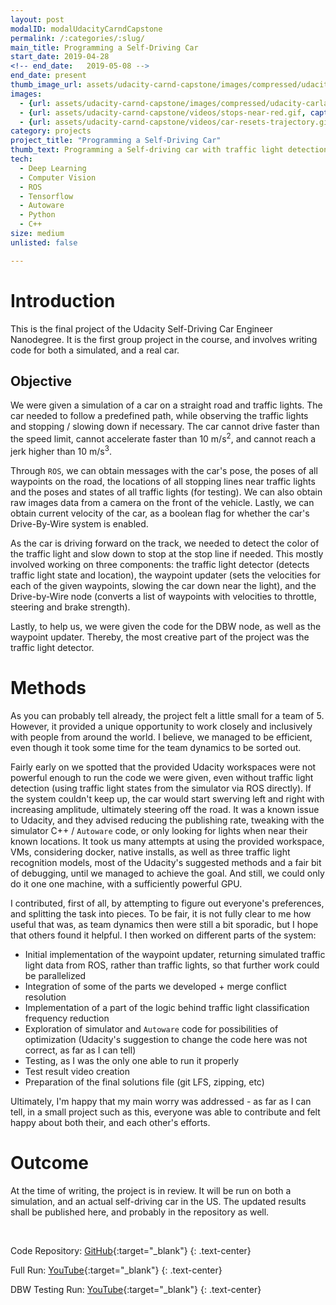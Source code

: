 ```yaml
---
layout: post
modalID: modalUdacityCarndCapstone
permalink: /:categories/:slug/
main_title: Programming a Self-Driving Car
start_date: 2019-04-28
<!-- end_date:   2019-05-08 -->
end_date: present
thumb_image_url: assets/udacity-carnd-capstone/images/compressed/udacity-carla-cropped.png
images:
  - {url: assets/udacity-carnd-capstone/images/compressed/udacity-carla-cropped.png, caption: "The car that the code will be tested on.", id: udacity-carla}
  - {url: assets/udacity-carnd-capstone/videos/stops-near-red.gif, caption: "The car stops after detecting a red light.", id: stops-near-red}
  - {url: assets/udacity-carnd-capstone/videos/car-resets-trajectory.gif, caption: "After a manual turn with Drive-By-Wire system off, the car resets to its initial trajectory.", id: car-resets-trajectory}
category: projects
project_title: "Programming a Self-Driving Car"
thumb_text: Programming a Self-driving car with traffic light detection
tech:
  - Deep Learning
  - Computer Vision
  - ROS
  - Tensorflow
  - Autoware
  - Python
  - C++
size: medium
unlisted: false

---
```


# Introduction
This is the final project of the Udacity Self-Driving Car Engineer Nanodegree. It is the first group project in the course, and involves writing code for both a simulated, and a real car.

## Objective
We were given a simulation of a car on a straight road and traffic lights. The car needed to follow a predefined path, while observing the traffic lights and stopping / slowing down if necessary. The car cannot drive faster than the speed limit, cannot accelerate faster than 10 m/s<sup>2</sup>, and cannot reach a jerk higher than 10 m/s<sup>3</sup>.

Through `ROS`, we can obtain messages with the car's pose, the poses of all waypoints on the road, the locations of all stopping lines near traffic lights and the poses and states of all traffic lights (for testing). We can also obtain raw images data from a camera on the front of the vehicle. Lastly, we can obtain current velocity of the car, as a boolean flag for whether the car's Drive-By-Wire system is enabled.

As the car is driving forward on the track, we needed to detect the color of the traffic light and slow down to stop at the stop line if needed. This mostly involved working on three components: the traffic light detector (detects traffic light state and location), the waypoint updater (sets the velocities for each of the given waypoints, slowing the car down near the light), and the Drive-by-Wire node (converts a list of waypoints with velocities to throttle, steering and brake strength).

Lastly, to help us, we were given the code for the DBW node, as well as the waypoint updater. Thereby, the most creative part of the project was the traffic light detector.

# Methods
As you can probably tell already, the project felt a little small for a team of 5. However, it provided a unique opportunity to work closely and inclusively with people from around the world. I believe, we managed to be efficient, even though it took some time for the team dynamics to be sorted out.

Fairly early on we spotted that the provided Udacity workspaces were not powerful enough to run the code we were given, even without traffic light detection (using traffic light states from the simulator via ROS directly). If the system couldn't keep up, the car would start swerving left and right with increasing amplitude, ultimately steering off the road. It was a known issue to Udacity, and they advised reducing the publishing rate, tweaking with the simulator C++ / `Autoware` code, or only looking for lights when near their known locations. It took us many attempts at using the provided workspace, VMs, considering docker, native installs, as well as three traffic light recognition models, most of the Udacity's suggested methods and a fair bit of debugging, until we managed to achieve the goal. And still, we could only do it one one machine, with a sufficiently powerful GPU.

I contributed, first of all, by attempting to figure out everyone's preferences, and splitting the task into pieces. To be fair, it is not fully clear to me how useful that was, as team dynamics then were still a bit sporadic, but I hope that others found it helpful. I then worked on different parts of the system:
* Initial implementation of the waypoint updater, returning simulated traffic light data from ROS, rather than traffic lights, so that further work could be parallelized
* Integration of some of the parts we developed + merge conflict resolution
* Implementation of a part of the logic behind traffic light classification frequency reduction
* Exploration of simulator and `Autoware` code for possibilities of optimization (Udacity's suggestion to change the code here was not correct, as far as I can tell)
* Testing, as I was the only one able to run it properly
* Test result video creation
* Preparation of the final solutions file (git LFS, zipping, etc)

Ultimately, I'm happy that my main worry was addressed - as far as I can tell, in a small project such as this, everyone was able to contribute and felt happy about both their, and each other's efforts.

# Outcome
At the time of writing, the project is in review. It will be run on both a simulation, and an actual self-driving car in the US. The updated results shall be published here, and probably in the repository as well.

<div class="post-content-markdown">

<br>

Code Repository: [GitHub](https://github.com/RichGit101/xPace_team/tree/tl_detection){:target="_blank"}
{: .text-center}

Full Run: [YouTube](https://www.youtube.com/watch?v=EZ2Q9PFU_iQ){:target="_blank"}
{: .text-center}

DBW Testing Run: [YouTube](https://www.youtube.com/watch?v=UgObFBJXs1o){:target="_blank"}
{: .text-center}

</div>
